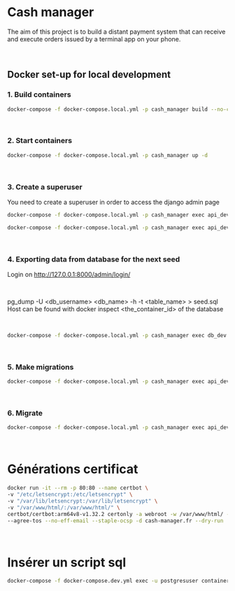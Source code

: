 # Cash manager

The aim of this project is to build a distant payment system that can receive and execute orders issued by
a terminal app on your phone.
<p>&nbsp;</p>

## <strong>Docker set-up for local development</strong>
### 1. Build containers
```bash
docker-compose -f docker-compose.local.yml -p cash_manager build --no-cache
```
<p>&nbsp;</p>

### 2. Start containers
```bash
docker-compose -f docker-compose.local.yml -p cash_manager up -d
```
<p>&nbsp;</p>

### 3. Create a superuser
You need to create a superuser in order to access the django admin page
```bash
docker-compose -f docker-compose.local.yml -p cash_manager exec api_dev python manage.py createsuperuser
```
```bash
docker-compose -f docker-compose.local.yml -p cash_manager exec api_dev python manage.py changepassword superadmin
```
<p>&nbsp;</p>

### 4. Exporting data from database for the next seed
Login on http://127.0.0.1:8000/admin/login/
<p>&nbsp;</p>

pg_dump -U <db_username> <db_name> -h <host> -t <table_name> > seed.sql
Host can be found with docker inspect <the_container_id> of the database
<p>&nbsp;</p>

```bash
docker-compose -f docker-compose.local.yml -p cash_manager exec db_dev pg_dump -U postgres postgres -h 172.27.0.2 > seed.sql
```

<p>&nbsp;</p>

### 5. Make migrations
```bash
docker-compose -f docker-compose.local.yml -p cash_manager exec api_dev python manage.py makemigrations
```
<p>&nbsp;</p>

### 6. Migrate
```bash
docker-compose -f docker-compose.local.yml -p cash_manager exec api_dev python manage.py migrate
```
<p>&nbsp;</p>

# Générations certificat

```bash
docker run -it --rm -p 80:80 --name certbot \
-v "/etc/letsencrypt:/etc/letsencrypt" \
-v "/var/lib/letsencrypt:/var/lib/letsencrypt" \
-v "/var/www/html/:/var/www/html/" \
certbot/certbot:arm64v8-v1.32.2 certonly -a webroot -w /var/www/html/ -i nginx --redirect --hsts 
--agree-tos --no-eff-email --staple-ocsp -d cash-manager.fr --dry-run
```

<p>&nbsp;</p>

# Insérer un script sql
```bash
docker-compose -f docker-compose.dev.yml exec -u postgresuser containername psql dbname postgresuser -f /docker-entrypoint-initdb.d/init.sql
```